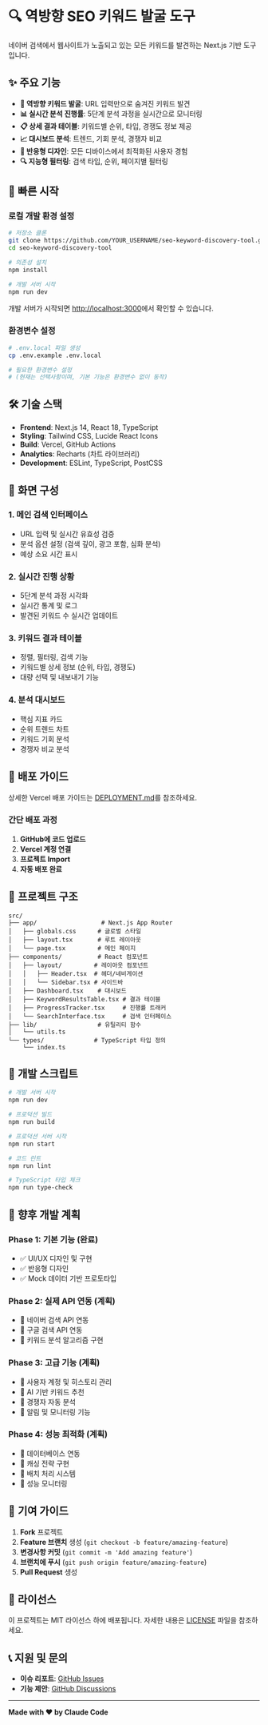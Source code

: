 # 🔍 역방향 SEO 키워드 발굴 도구

네이버 검색에서 웹사이트가 노출되고 있는 모든 키워드를 발견하는 Next.js 기반 도구입니다.

## ✨ 주요 기능

- **🎯 역방향 키워드 발굴**: URL 입력만으로 숨겨진 키워드 발견
- **📊 실시간 분석 진행률**: 5단계 분석 과정을 실시간으로 모니터링
- **📋 상세 결과 테이블**: 키워드별 순위, 타입, 경쟁도 정보 제공
- **📈 대시보드 분석**: 트렌드, 기회 분석, 경쟁자 비교
- **🎨 반응형 디자인**: 모든 디바이스에서 최적화된 사용자 경험
- **🔍 지능형 필터링**: 검색 타입, 순위, 페이지별 필터링

## 🚀 빠른 시작

### 로컬 개발 환경 설정

```bash
# 저장소 클론
git clone https://github.com/YOUR_USERNAME/seo-keyword-discovery-tool.git
cd seo-keyword-discovery-tool

# 의존성 설치
npm install

# 개발 서버 시작
npm run dev
```

개발 서버가 시작되면 [http://localhost:3000](http://localhost:3000)에서 확인할 수 있습니다.

### 환경변수 설정

```bash
# .env.local 파일 생성
cp .env.example .env.local

# 필요한 환경변수 설정
# (현재는 선택사항이며, 기본 기능은 환경변수 없이 동작)
```

## 🛠️ 기술 스택

- **Frontend**: Next.js 14, React 18, TypeScript
- **Styling**: Tailwind CSS, Lucide React Icons
- **Build**: Vercel, GitHub Actions
- **Analytics**: Recharts (차트 라이브러리)
- **Development**: ESLint, TypeScript, PostCSS

## 📱 화면 구성

### 1. 메인 검색 인터페이스
- URL 입력 및 실시간 유효성 검증
- 분석 옵션 설정 (검색 깊이, 광고 포함, 심화 분석)
- 예상 소요 시간 표시

### 2. 실시간 진행 상황
- 5단계 분석 과정 시각화
- 실시간 통계 및 로그
- 발견된 키워드 수 실시간 업데이트

### 3. 키워드 결과 테이블
- 정렬, 필터링, 검색 기능
- 키워드별 상세 정보 (순위, 타입, 경쟁도)
- 대량 선택 및 내보내기 기능

### 4. 분석 대시보드
- 핵심 지표 카드
- 순위 트렌드 차트
- 키워드 기회 분석
- 경쟁자 비교 분석

## 🚀 배포 가이드

상세한 Vercel 배포 가이드는 [DEPLOYMENT.md](./DEPLOYMENT.md)를 참조하세요.

### 간단 배포 과정

1. **GitHub에 코드 업로드**
2. **Vercel 계정 연결**
3. **프로젝트 Import**
4. **자동 배포 완료**

## 📂 프로젝트 구조

```
src/
├── app/                  # Next.js App Router
│   ├── globals.css      # 글로벌 스타일
│   ├── layout.tsx       # 루트 레이아웃
│   └── page.tsx         # 메인 페이지
├── components/          # React 컴포넌트
│   ├── layout/         # 레이아웃 컴포넌트
│   │   ├── Header.tsx  # 헤더/네비게이션
│   │   └── Sidebar.tsx # 사이드바
│   ├── Dashboard.tsx    # 대시보드
│   ├── KeywordResultsTable.tsx # 결과 테이블
│   ├── ProgressTracker.tsx     # 진행률 트래커
│   └── SearchInterface.tsx     # 검색 인터페이스
├── lib/                 # 유틸리티 함수
│   └── utils.ts
└── types/              # TypeScript 타입 정의
    └── index.ts
```

## 🔧 개발 스크립트

```bash
# 개발 서버 시작
npm run dev

# 프로덕션 빌드
npm run build

# 프로덕션 서버 시작
npm run start

# 코드 린트
npm run lint

# TypeScript 타입 체크
npm run type-check
```

## 🎯 향후 개발 계획

### Phase 1: 기본 기능 (완료)
- ✅ UI/UX 디자인 및 구현
- ✅ 반응형 디자인
- ✅ Mock 데이터 기반 프로토타입

### Phase 2: 실제 API 연동 (계획)
- 🔄 네이버 검색 API 연동
- 🔄 구글 검색 API 연동
- 🔄 키워드 분석 알고리즘 구현

### Phase 3: 고급 기능 (계획)
- 🔄 사용자 계정 및 히스토리 관리
- 🔄 AI 기반 키워드 추천
- 🔄 경쟁자 자동 분석
- 🔄 알림 및 모니터링 기능

### Phase 4: 성능 최적화 (계획)
- 🔄 데이터베이스 연동
- 🔄 캐싱 전략 구현
- 🔄 배치 처리 시스템
- 🔄 성능 모니터링

## 🤝 기여 가이드

1. **Fork** 프로젝트
2. **Feature 브랜치** 생성 (`git checkout -b feature/amazing-feature`)
3. **변경사항 커밋** (`git commit -m 'Add amazing feature'`)
4. **브랜치에 푸시** (`git push origin feature/amazing-feature`)
5. **Pull Request** 생성

## 📄 라이선스

이 프로젝트는 MIT 라이선스 하에 배포됩니다. 자세한 내용은 [LICENSE](LICENSE) 파일을 참조하세요.

## 📞 지원 및 문의

- **이슈 리포트**: [GitHub Issues](https://github.com/YOUR_USERNAME/seo-keyword-discovery-tool/issues)
- **기능 제안**: [GitHub Discussions](https://github.com/YOUR_USERNAME/seo-keyword-discovery-tool/discussions)

---

**Made with ❤️ by Claude Code**